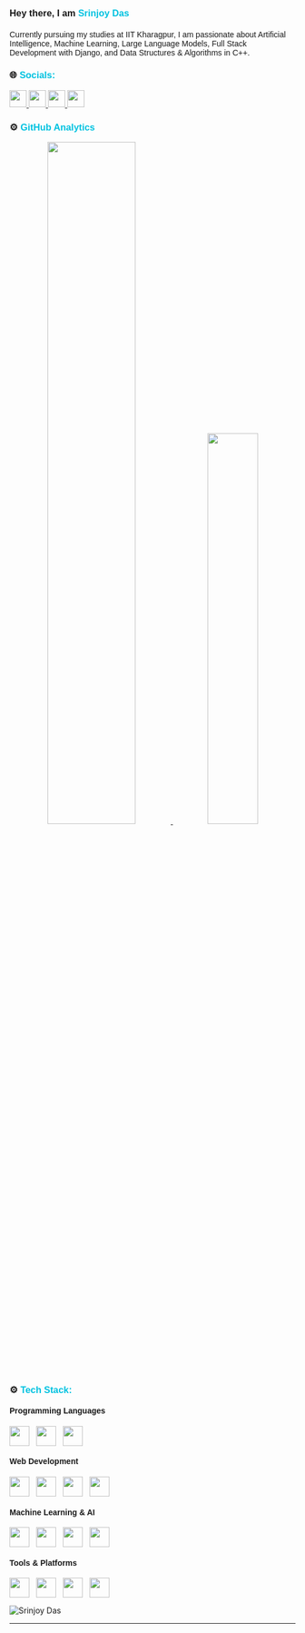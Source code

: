 <h3 align="left" style="font-family: sans-serif; text-decoration: none; cursor: none;">
  Hey there, I am <span style="color: #00c2e0">Srinjoy Das</span>
</h3>
<h4 align="left" style="font-family: sans-serif; font-weight: normal;">
  Currently pursuing my studies at IIT Kharagpur, I am passionate about Artificial Intelligence, Machine Learning, Large Language Models, Full Stack Development with Django, and Data Structures & Algorithms in C++.
</h4>

<h3 style="font-family: sans-serif; text-decoration: none; cursor: none;">
  🌐 <span style="color: #00c2e0">Socials:</span>
</h3>
<p style="color: #fff; font-family: sans-serif;">
  <a href="https://www.linkedin.com/in/srinjoy-das-174648202">
    <img src="https://cdn.jsdelivr.net/gh/devicons/devicon/icons/linkedin/linkedin-original.svg" width="30px"/>
  </a>
  <a href="https://codeforces.com/profile/Srinjoy3222">
    <img src="https://cdn.jsdelivr.net/gh/devicons/devicon/icons/codeforces/codeforces-original.svg" width="30px"/>
  </a>
  <a href="https://www.codechef.com/users/rockstar4119">
    <img src="https://cdn.jsdelivr.net/gh/devicons/devicon/icons/codechef/codechef-original.svg" width="30px"/>
  </a>
  <a href="https://www.kaggle.com/srinjoy3222">
    <img src="https://cdn.jsdelivr.net/gh/devicons/devicon/icons/kaggle/kaggle-original.svg" width="30px"/>
  </a>
</p>

<h3 style="font-family: sans-serif; text-decoration: none; cursor: none;">
  ⚙️ <span style="color: #00c2e0">GitHub Analytics</span>
</h3>
<p align="center">
  <a href="https://github.com/SRINJOY59">
    <img width="55.5%" src="https://github-readme-stats.vercel.app/api?username=SRINJOY59&theme=github_dark&show_icons=true"/>
    <img width="42%" src="https://github-readme-stats.vercel.app/api/top-langs/?username=SRINJOY59&layout=compact&theme=github_dark"/>
  </a>
</p>

<h3 style="font-family: sans-serif; text-decoration: none; cursor: none;">
  ⚙ <span style="color: #00c2e0">Tech Stack:</span>
</h3>

<h4 style="font-family: sans-serif;">Programming Languages</h4>
<div style="display: flex; gap:12px; flex-wrap: wrap;">
  <img src="https://cdn.jsdelivr.net/gh/devicons/devicon/icons/python/python-original.svg" width=35/>
  <img src="https://cdn.jsdelivr.net/gh/devicons/devicon/icons/cplusplus/cplusplus-original.svg" width=35/>
  <img src="https://cdn.jsdelivr.net/gh/devicons/devicon/icons/javascript/javascript-original.svg" width=35/>
</div>

<h4 style="font-family: sans-serif;">Web Development</h4>
<div style="display: flex; gap:12px; flex-wrap: wrap;">
  <img src="https://cdn.jsdelivr.net/gh/devicons/devicon/icons/django/django-original.svg" width=35/>
  <img src="https://cdn.jsdelivr.net/gh/devicons/devicon/icons/html5/html5-original-wordmark.svg" width=35/>
  <img src="https://cdn.jsdelivr.net/gh/devicons/devicon/icons/css3/css3-original-wordmark.svg" width=35/>
  <img src="https://cdn.jsdelivr.net/gh/devicons/devicon/icons/bootstrap/bootstrap-original.svg" width=35/>
</div>

<h4 style="font-family: sans-serif;">Machine Learning & AI</h4>
<div style="display: flex; gap:12px; flex-wrap: wrap;">
  <img src="https://cdn.jsdelivr.net/gh/devicons/devicon/icons/tensorflow/tensorflow-original.svg" width=35/>
  <img src="https://cdn.jsdelivr.net/gh/devicons/devicon/icons/pytorch/pytorch-original.svg" width=35/>
  <img src="https://cdn.jsdelivr.net/gh/devicons/devicon/icons/numpy/numpy-original.svg" width=35/>
  <img src="https://cdn.jsdelivr.net/gh/devicons/devicon/icons/pandas/pandas-original.svg" width=35/>
</div>

<h4 style="font-family: sans-serif;">Tools & Platforms</h4>
<div style="display: flex; gap:12px; flex-wrap: wrap;">
  <img src="https://cdn.jsdelivr.net/gh/devicons/devicon/icons/git/git-original.svg" width=35/>
  <img src="https://cdn.jsdelivr.net/gh/devicons/devicon/icons/github/github-original.svg" width=35/>
  <img src="https://cdn.jsdelivr.net/gh/devicons/devicon/icons/linux/linux-original.svg" width=35/>
  <img src="https://cdn.jsdelivr.net/gh/devicons/devicon/icons/docker/docker-original.svg" width=35/>
</div>

![Srinjoy Das](https://raw.githubusercontent.com/SRINJOY59/SRINJOY59/main/Images/bottom_header.svg)
<br/>

---
